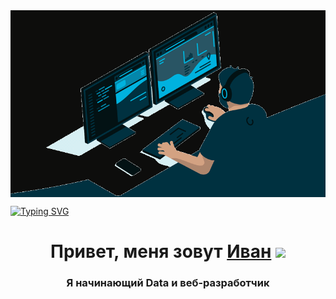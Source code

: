 <img  align="center" src="https://github.com/Splucheviy/Splucheviy/blob/main/img/user%20(2).gif?raw=true" alt="шапка профиля">

[![Typing SVG](https://readme-typing-svg.herokuapp.com?color=%2336BCF7&lines=Computer+science+and+Web+developer+student)](https://github.com/Splucheviy)

<h1 align="center">Привет, меня зовут <a href="https://github.com/Splucheviy" target="_blank">Иван</a> 
<img src="https://github.com/blackcater/blackcater/raw/main/images/Hi.gif" height="32"/></h1>
<h3 align="center">Я начинающий Data и веб-разработчик</h3>
